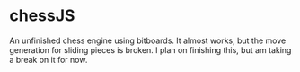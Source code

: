 # chessJS
An unfinished chess engine using bitboards. It almost works, but the move generation for sliding pieces is broken. I plan on finishing this, but am taking a break on it for now.
